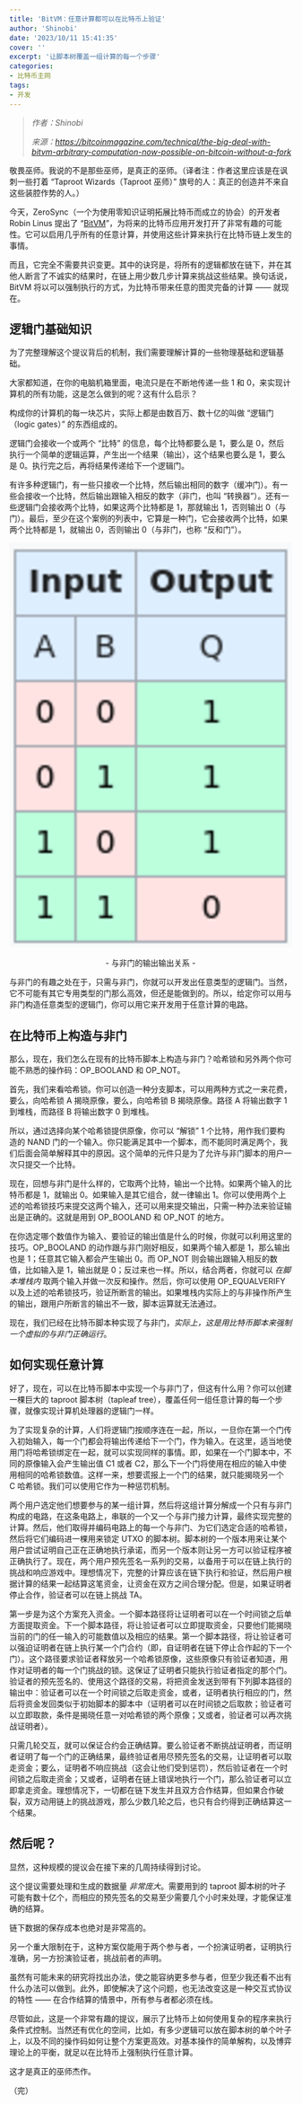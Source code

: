 ```yaml
---
title: 'BitVM：任意计算都可以在比特币上验证'
author: 'Shinobi'
date: '2023/10/11 15:41:35'
cover: ''
excerpt: '让脚本树覆盖一组计算的每一个步骤'
categories:
- 比特币主网
tags:
- 开发
---
```



> *作者：Shinobi*
> 
> *来源：<https://bitcoinmagazine.com/technical/the-big-deal-with-bitvm-arbitrary-computation-now-possible-on-bitcoin-without-a-fork>*



敬畏巫师。我说的不是那些巫师，是真正的巫师。（译者注：作者这里应该是在讽刺一些打着 “Taproot Wizards（Taproot 巫师）” 旗号的人：真正的创造并不来自这些装腔作势的人。）

今天，ZeroSync（一个为使用零知识证明拓展比特币而成立的协会）的开发者 Robin Linus 提出了 “[BitVM](https://bitvm.org/bitvm.pdf)”，为将来的比特币应用开发打开了非常有趣的可能性。它可以启用几乎所有的任意计算，并使用这些计算来执行在比特币链上发生的事情。

而且，它完全不需要共识变更。其中的诀窍是，将所有的逻辑都放在链下，并在其他人断言了不诚实的结果时，在链上用少数几步计算来挑战这些结果。换句话说，BitVM 将以可以强制执行的方式，为比特币带来任意的图灵完备的计算 —— 就现在。

## 逻辑门基础知识

为了完整理解这个提议背后的机制，我们需要理解计算的一些物理基础和逻辑基础。

大家都知道，在你的电脑机箱里面，电流只是在不断地传递一些 1 和 0，来实现计算机的所有功能，这是怎么做到的呢？这有什么启示？

构成你的计算机的每一块芯片，实际上都是由数百万、数十亿的叫做 “逻辑门（logic gates）” 的东西组成的。

逻辑门会接收一个或两个 “比特” 的信息，每个比特都要么是 1，要么是 0，然后执行一个简单的逻辑运算，产生出一个结果（输出），这个结果也要么是 1，要么是 0。执行完之后，再将结果传递给下一个逻辑门。

有许多种逻辑门，有一些只接收一个比特，然后输出相同的数字（缓冲门）。有一些会接收一个比特，然后输出跟输入相反的数字（非门，也叫 “转换器”）。还有一些逻辑门会接收两个比特，如果这两个比特都是 1，那就输出 1，否则输出 0（与门）。最后，至少在这个案例的列表中，它算是一种门，它会接收两个比特，如果两个比特都是 1，就输出 0，否则输出 0（与非门，也称 “反和门”）。

![The NAND truth table from ](../images/the-big-deal-with-bitvm-arbitrary-computation-now-possible-on-bitcoin-without-a-fork/nand.png)

<p style="text-align:center">- 与非门的输出输出关系 -</p>


与非门的有趣之处在于，只需与非门，你就可以开发出任意类型的逻辑门。当然，它不可能有其它专用类型的门那么高效，但还是能做到的。所以，给定你可以用与非门构造任意类型的逻辑门，你可以用它来开发用于任意计算的电路。

## 在比特币上构造与非门

那么，现在，我们怎么在现有的比特币脚本上构造与非门？哈希锁和另外两个你可能不熟悉的操作码：OP_BOOLAND 和 OP_NOT。

首先，我们来看哈希锁。你可以创造一种分支脚本，可以用两种方式之一来花费，要么，向哈希锁 A 揭晓原像，要么，向哈希锁 B 揭晓原像。路径 A 将输出数字 1 到堆栈，而路径 B 将输出数字 0 到堆栈。

所以，通过选择向某个哈希锁提供原像，你可以 “解锁” 1 个比特，用作我们要构造的 NAND 门的一个输入。你只能满足其中一个脚本，而不能同时满足两个，我们后面会简单解释其中的原因。这个简单的元件只是为了允许与非门脚本的用户一次只提交一个比特。

现在，回想与非门是什么样的，它取两个比特，输出一个比特。如果两个输入的比特币都是 1，就输出 0。如果输入是其它组合，就一律输出 1。你可以使用两个上述的哈希锁技巧来提交这两个输入，还可以用来提交输出，只需一种办法来验证输出是正确的。这就是用到 OP_BOOLAND 和 OP_NOT 的地方。

在你选定哪个数值作为输入、要验证的输出值是什么的时候，你就可以利用这里的技巧。OP_BOOLAND 的动作跟与非门刚好相反，如果两个输入都是 1，那么输出也是 1；任意其它输入都会产生输出 0。而 OP_NOT 则会输出跟输入相反的数值，比如输入是 1，输出就是 0；反过来也一样。所以，结合两者，你就可以 *在脚本堆栈内* 取两个输入并做一次反和操作。然后，你可以使用 OP_EQUALVERIFY 以及上述的哈希锁技巧，验证所断言的输出。如果堆栈内实际上的与非操作所产生的输出，跟用户所断言的输出不一致，脚本运算就无法通过。

现在，我们已经在比特币脚本种实现了与非门，*实际上，这是用比特币脚本来强制一个虚拟的与非门正确运行*。

## 如何实现任意计算

好了，现在，可以在比特币脚本中实现一个与非门了，但这有什么用？你可以创建一棵巨大的 taproot 脚本树（tapleaf tree），覆盖任何一组任意计算的每一个步骤，就像实现计算机处理器的逻辑门一样。

为了实现复杂的计算，人们将逻辑门按顺序连在一起，所以，一旦你在第一个门传入初始输入，每一个门都会将输出传递给下一个门，作为输入。在这里，适当地使用门将哈希锁绑定在一起，就可以实现同样的事情。即，如果在一个门脚本中，不同的原像输入会产生输出值 C1 或者 C2，那么下一个门将使用在相应的输入中使用相同的哈希锁数值。这样一来，想要谎报上一个门的结果，就只能揭晓另一个 C 哈希锁。我们可以使用它作为一种惩罚机制。

两个用户选定他们想要参与的某一组计算，然后将这组计算分解成一个只有与非门构成的电路，在这条电路上，串联的一个又一个与非门接力计算，最终实现完整的计算。然后，他们取得并编码电路上的每一个与非门、为它们选定合适的哈希锁，然后将它们编码进一棵用来锁定 UTXO 的脚本树。脚本树的一个版本用来让某个用户尝试证明自己正在正确地执行承诺，而另一个版本则让另一方可以验证程序被正确执行了。现在，两个用户预先签名一系列的交易，以备用于可以在链上执行的挑战和响应游戏中。理想情况下，完整的计算应该在链下执行和验证，然后用户根据计算的结果一起结算这笔资金，让资金在双方之间合理分配。但是，如果证明者停止合作，验证者可以在链上挑战 TA。

第一步是为这个方案充入资金。一个脚本路径将让证明者可以在一个时间锁之后单方面提取资金。下一个脚本路径，将让验证者可以立即提取资金，只要他们能揭晓当前的门的任一输入的可能数值以及相应的结果。第一个脚本路径，将让验证者可以强迫证明者在链上执行某一个门合约（即，自证明者在链下停止合作起的下一个门）。这个路径要求验证者释放另一个哈希锁原像，这些原像只有验证者知道，用作对证明者的每一个门挑战的锁。这保证了证明者只能执行验证者指定的那个门。验证者的预先签名的、使用这个路径的交易，将把资金发送到带有下列脚本路径的输出中：验证者可以在一个时间锁之后取走资金，或者，证明者执行相应的门，然后将资金发回类似于初始脚本的脚本中（证明者可以在时间锁之后取款；验证者可以立即取款，条件是揭晓任意一对哈希锁的两个原像；又或者，验证者可以再次挑战证明者）。

只需几轮交互，就可以保证合约会正确结算。要么验证者不断挑战证明者，而证明者证明了每一个门的正确结果，最终验证者用尽预先签名的交易，让证明者可以取走资金；要么，证明者不响应挑战（这会让他们受到惩罚），然后验证者在一个时间锁之后取走资金；又或者，证明者在链上错误地执行一个门，那么验证者可以立即拿走资金。理想情况下，一切都在链下发生并且双方合作结算，但如果合作破裂，双方动用链上的挑战游戏，那么少数几轮之后，也只有合约得到正确结算这一个结果。

## 然后呢？

显然，这种规模的提议会在接下来的几周持续得到讨论。

这个提议需要处理和生成的数据量 *非常庞大*。需要用到的 taproot 脚本树的叶子可能有数十亿个，而相应的预先签名的交易至少需要几个小时来处理，才能保证准确的结算。

链下数据的保存成本也绝对是非常高的。

另一个重大限制在于，这种方案仅能用于两个参与者，一个扮演证明者，证明执行准确，另一方扮演验证者，挑战前者的声明。

虽然有可能未来的研究将找出办法，使之能容纳更多参与者，但至少我还看不出有什么办法可以做到。此外，即使解决了这个问题，也无法改变这是一种交互式协议的特性 —— 在合作结算的情景中，所有参与者都必须在线。

尽管如此，这是一个非常有趣的提议，展示了比特币上如何使用复杂的程序来执行条件式控制。当然还有优化的空间，比如，有多少逻辑可以放在脚本树的单个叶子上，以及不同的操作码如何让整个方案更高效。对基本操作的简单解构，以及博弈理论上的平衡，就足以在比特币上强制执行任意计算。

这才是真正的巫师杰作。

（完）